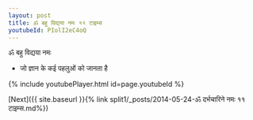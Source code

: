 ```yaml
---
layout: post
title: ॐ बहु विद्यया नमः ११ टाइम्स
youtubeId: PIolI2eC4oQ
---
```

 
 
 ॐ बहु विद्यया नमः  
 
 -  जो ज्ञान के कई पहलुओं को जानता है 
 
  
 
  
 
 
 
 
 
 


{% include youtubePlayer.html id=page.youtubeId %}
 
[Next]({{ site.baseurl }}{% link  split1/_posts/2014-05-24-ॐ दर्भचारिने नमः ११ टाइम्स.md%})
 

